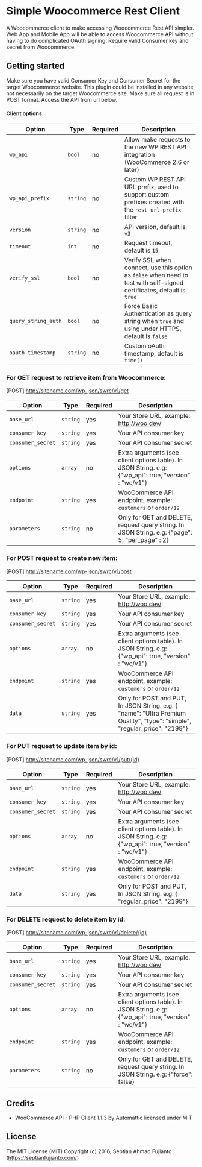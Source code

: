 # Simple Woocommerce Rest Client

A Woocommerce client to make accessing Woocommerce Rest API simpler. Web App and Mobile App will be able to access Woocommerce API without having to do complicated OAuth signing. Require valid Consumer key and secret from Woocommerce.

## Getting started

Make sure you have valid Consumer Key and Consumer Secret for the target Woocommerce website. This plugin could be installed in any website, not necessarily on the target Woocommerce site. Make sure all request is in POST format. Access the API from url below.

#### Client options

|        Option       |   Type   | Required |                                                      Description                                                       |
|---------------------|----------|----------|------------------------------------------------------------------------------------------------------------------------|
| `wp_api`            | `bool`   | no       | Allow make requests to the new WP REST API integration (WooCommerce 2.6 or later)                                      |
| `wp_api_prefix`     | `string` | no       | Custom WP REST API URL prefix, used to support custom prefixes created with the `rest_url_prefix` filter               |
| `version`           | `string` | no       | API version, default is `v3`                                                                                           |
| `timeout`           | `int`    | no       | Request timeout, default is `15`                                                                                       |
| `verify_ssl`        | `bool`   | no       | Verify SSL when connect, use this option as `false` when need to test with self-signed certificates, default is `true` |
| `query_string_auth` | `bool`   | no       | Force Basic Authentication as query string when `true` and using under HTTPS, default is `false`                       |
| `oauth_timestamp`   | `string` | no       | Custom oAuth timestamp, default is `time()`|                                 

### For GET request to retrieve item from Woocommerce:
[POST] http://sitename.com/wp-json/swrc/v1/get

|       Option      |   Type   | Required |                Description                 					 |
| ----------------- | -------- | -------- | -------------------------------------------------------------|
| `base_url`        | `string` | yes      | Your Store URL, example: http://woo.dev/   			 		 |
| `consumer_key`    | `string` | yes      | Your API consumer key                      					 |
| `consumer_secret` | `string` | yes      | Your API consumer secret                   					 |
| `options`         | `array`  | no       | Extra arguments (see client options table). In JSON String. e.g: {"wp_api": true, "version" : "wc/v1"} 					 |
| `endpoint`        | `string` | yes      | WooCommerce API endpoint, example: `customers` or `order/12` |
| `parameters`      | `string` | no       | Only for GET and DELETE, request query string. In JSON String. e.g: {"page": 5, "per_page" : 2}                |
                                           

### For POST request to create new item:
[POST] http://sitename.com/wp-json/swrc/v1/post

|       Option      |   Type   | Required |                Description                 					 |
| ----------------- | -------- | -------- | -------------------------------------------------------------|
| `base_url`        | `string` | yes      | Your Store URL, example: http://woo.dev/   			 		 |
| `consumer_key`    | `string` | yes      | Your API consumer key                      					 |
| `consumer_secret` | `string` | yes      | Your API consumer secret                   					 |
| `options`         | `array`  | no       | Extra arguments (see client options table). In JSON String. e.g: {"wp_api": true, "version" : "wc/v1"} 					 |
| `endpoint`        | `string` | yes      | WooCommerce API endpoint, example: `customers` or `order/12` |
| `data`            | `string`  | yes      | Only for POST and PUT,  In JSON String. e.g: { "name": "Ultra Premium Quality",   "type": "simple",   "regular_price": "2199"}   |
                                           

### For PUT request to update item by id:
[POST] http://sitename.com/wp-json/swrc/v1/put/{id}

|       Option      |   Type   | Required |                Description                 					 |
| ----------------- | -------- | -------- | -------------------------------------------------------------|
| `base_url`        | `string` | yes      | Your Store URL, example: http://woo.dev/   			 		 |
| `consumer_key`    | `string` | yes      | Your API consumer key                      					 |
| `consumer_secret` | `string` | yes      | Your API consumer secret                   					 |
| `options`         | `array`  | no       | Extra arguments (see client options table). In JSON String. e.g: {"wp_api": true, "version" : "wc/v1"} 					 |
| `endpoint`        | `string` | yes      | WooCommerce API endpoint, example: `customers` or `order/12` |
| `data`            | `string`  | yes      | Only for POST and PUT,  In JSON String. e.g: { "regular_price": "2199"}   |
                                           

### For DELETE request to delete item by id:
[POST] http://sitename.com/wp-json/swrc/v1/delete/{id}

|       Option      |   Type   | Required |                Description                 					 |
| ----------------- | -------- | -------- | -------------------------------------------------------------|
| `base_url`        | `string` | yes      | Your Store URL, example: http://woo.dev/   			 		 |
| `consumer_key`    | `string` | yes      | Your API consumer key                      					 |
| `consumer_secret` | `string` | yes      | Your API consumer secret                   					 |
| `options`         | `array`  | no       | Extra arguments (see client options table). In JSON String. e.g: {"wp_api": true, "version" : "wc/v1"} 					 |
| `endpoint`        | `string` | yes      | WooCommerce API endpoint, example: `customers` or `order/12` |
| `parameters`      | `string` | no       | Only for GET and DELETE, request query string. In JSON String. e.g: {"force":  false}               |
                                           

## Credits
* WooCommerce API - PHP Client 1.1.3 by Automattic licensed under MIT

## License
The MIT License (MIT)
Copyright (c) 2016, Septian Ahmad Fujianto (https://septianfujianto.com/)
